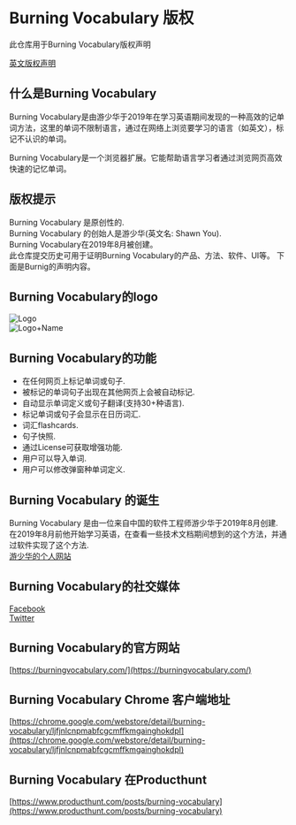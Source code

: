 # Burning Vocabulary 版权
此仓库用于Burning Vocabulary版权声明


[英文版权声明](https://github.com/ShawnYou1/BurningVocabularyCopyright)

## 什么是Burning Vocabulary
Burning Vocabulary是由游少华于2019年在学习英语期间发现的一种高效的记单词方法，这里的单词不限制语言，通过在网络上浏览要学习的语言（如英文），标记不认识的单词。

Burning Vocabulary是一个浏览器扩展。它能帮助语言学习者通过浏览网页高效快速的记忆单词。


## 版权提示
Burning Vocabulary 是原创性的.  
Burning Vocabulary 的创始人是游少华(英文名: Shawn You).  
Burning Vocabulary在2019年8月被创建。  
此仓库提交历史可用于证明Burning Vocabulary的产品、方法、软件、UI等。
下面是Burnig的声明内容。  

## Burning Vocabulary的logo
![Logo](https://burningvocabulary.com/images/icon.svg)  
![Logo+Name](https://burningvocabulary.com/images/logo.svg)


## Burning Vocabulary的功能
* 在任何网页上标记单词或句子.
* 被标记的单词句子出现在其他网页上会被自动标记.
* 自动显示单词定义或句子翻译(支持30+种语言). 
* 标记单词或句子会显示在日历词汇.
* 词汇flashcards.
* 句子快照.
* 通过License可获取增强功能.
* 用户可以导入单词.
* 用户可以修改弹窗种单词定义.

## Burning Vocabulary 的诞生
Burning Vocabulary 是由一位来自中国的软件工程师游少华于2019年8月创建.  
在2019年8月前他开始学习英语，在查看一些技术文档期间想到的这个方法，并通过软件实现了这个方法.    
[游少华的个人网站](https://youshaohua.com/)

## Burning Vocabulary的社交媒体
[Facebook](https://www.facebook.com/burningvocabulary/)  
[Twitter](https://twitter.com/BurningVocabul1)  

## Burning Vocabulary的官方网站
[https://burningvocabulary.com/](https://burningvocabulary.com/)  

## Burning Vocabulary Chrome 客户端地址
[https://chrome.google.com/webstore/detail/burning-vocabulary/ljfjnlcnpmabfcgcmffkmgainghokdpl](https://chrome.google.com/webstore/detail/burning-vocabulary/ljfjnlcnpmabfcgcmffkmgainghokdpl)

## Burning Vocabulary 在Producthunt
[https://www.producthunt.com/posts/burning-vocabulary](https://www.producthunt.com/posts/burning-vocabulary)


